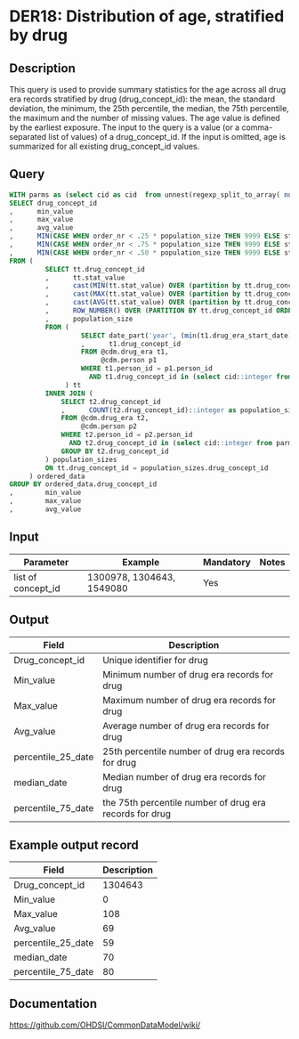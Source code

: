<!---
Group:drug era
Name:DER18 Distribution of age, stratified by drug
Author:Patrick Ryan
CDM Version: 5.3
-->

# DER18: Distribution of age, stratified by drug

## Description
This query is used to provide summary statistics for the age across all drug era records stratified by drug (drug_concept_id): the mean, the standard deviation, the minimum, the 25th percentile, the median, the 75th percentile, the maximum and the number of missing values. The age value is defined by the earliest exposure. The input to the query is a value (or a comma-separated list of values) of a drug_concept_id. If the input is omitted, age is summarized for all existing drug_concept_id values.

## Query
```sql
WITH parms as (select cid as cid  from unnest(regexp_split_to_array( nullif($1::text, '')::text, '\s*,\s*')) as cid)
SELECT drug_concept_id
,      min_value
,      max_value
,      avg_value
,      MIN(CASE WHEN order_nr < .25 * population_size THEN 9999 ELSE stat_value END)::numeric AS percentile_25
,      MIN(CASE WHEN order_nr < .75 * population_size THEN 9999 ELSE stat_value END)::numeric AS percentile_75
,      MIN(CASE WHEN order_nr < .50 * population_size THEN 9999 ELSE stat_value END)::numeric AS median_value
FROM (
         SELECT tt.drug_concept_id
         ,      tt.stat_value
         ,      cast(MIN(tt.stat_value) OVER (partition by tt.drug_concept_id) as integer) AS min_value
         ,      cast(MAX(tt.stat_value) OVER (partition by tt.drug_concept_id) as integer) AS max_value
         ,      cast(AVG(tt.stat_value) OVER (partition by tt.drug_concept_id) as integer) AS avg_value
         ,      ROW_NUMBER() OVER (PARTITION BY tt.drug_concept_id ORDER BY tt.drug_concept_id, tt.stat_value) order_nr
         ,      population_size
         FROM (
                  SELECT date_part('year', (min(t1.drug_era_start_date) over (partition by t1.person_id, t1.drug_concept_id))) - p1.year_of_birth as stat_value
                  ,      t1.drug_concept_id
                  FROM @cdm.drug_era t1,
                       @cdm.person p1
                  WHERE t1.person_id = p1.person_id
                    AND t1.drug_concept_id in (select cid::integer from parms)
              ) tt
         INNER JOIN (
             SELECT t2.drug_concept_id
             ,      COUNT(t2.drug_concept_id)::integer as population_size
             FROM @cdm.drug_era t2,
                  @cdm.person p2
             WHERE t2.person_id = p2.person_id
               AND t2.drug_concept_id in (select cid::integer from parms)
             GROUP BY t2.drug_concept_id
         ) population_sizes
         ON tt.drug_concept_id = population_sizes.drug_concept_id
     ) ordered_data
GROUP BY ordered_data.drug_concept_id
,        min_value
,        max_value
,        avg_value
```

## Input

|  Parameter |  Example |  Mandatory |  Notes |
| --- | --- | --- | --- |
| list of concept_id | 1300978, 1304643, 1549080 | Yes |   |

## Output

|  Field |  Description |
| --- | --- |
| Drug_concept_id | Unique identifier for drug |
| Min_value | Minimum number of drug era records for drug |
| Max_value | Maximum number of drug era records for drug |
| Avg_value | Average number of drug era records for drug |
| percentile_25_date | 25th percentile number of drug era records for drug |
| median_date | Median number of drug era records for drug |
| percentile_75_date | the 75th percentile number of drug era records for drug |

## Example output record

|  Field |  Description |
| --- | --- |
| Drug_concept_id | 1304643 |
| Min_value | 0 |
| Max_value | 108 |
| Avg_value | 69 |
| percentile_25_date | 59 |
| median_date | 70 |
| percentile_75_date | 80 |

## Documentation
https://github.com/OHDSI/CommonDataModel/wiki/
